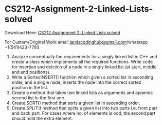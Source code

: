 # CS212-Assignment-2-Linked-Lists-solved

Download Here: [CS212 Assignment 2: Linked Lists solved](https://jarviscodinghub.com/assignment/assignment-2-linked-lists-solution/)

For Custom/Original Work email jarviscodinghub@gmail.com/whatsapp +1(541)423-7793

1. Analyze conceptually the requirements for a singly linked list in C++ and create a class which implements all the
required functions. Write code for insertion and deletion of a node in a singly linked list (at start, middle and end
positions).
2. Write a SortedINSERT() function which given a sorted list in ascending order, and a single node, inserts the node
into the correct sorted position in the list.
3. Create a method that takes two linked lists as arguments and appends second list to the first one.
4. Create SORT() method that sorts a given list in ascending order.
5. Create SPLIT() method that splits a given list into two parts i.e. front part and back part. For cases where no. of
elements is odd, the second part should hold the extra element.
